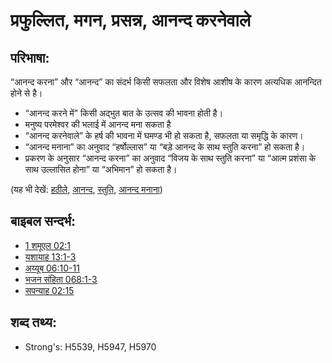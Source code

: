 # प्रफुल्लित, मगन, प्रसन्न, आनन्द करनेवाले #

## परिभाषा: ##

“आनन्द करना” और “आनन्द” का संदर्भ किसी सफलता और विशेष आशीष  के कारण अत्यधिक आनन्दित होने से है।

* “आनन्द करने में” किसी अद्भुत बात के उत्सव की भावना होती है।
* मनुष्य परमेश्वर की भलाई में आनन्द मना सकता है
* “आनन्द करनेवाले” के हर्ष की भावना में घमण्ड भी हो सकता है, सफलता या समृद्धि के कारण।
* “आनन्द मनाना” का अनुवाद “हर्षोल्लास” या “बड़े आनन्द के साथ स्तुति करना” हो सकता है।
* प्रकरण के अनुसार “आनन्द करना” का अनुवाद “विजय के साथ स्तुति करना” या “आत्म प्रशंसा के साथ उल्लासित होना” या “अभिमान” हो सकता है।

(यह भी देखें: [हठीले](../other/arrogant.md), [आनन्द](../other/joy.md), [स्तुति](../other/praise.md), [आनन्द मनाना](../other/rejoice.md))

## बाइबल सन्दर्भ: ##

* [1 शमूएल 02:1](rc://hi/tn/help/1sa/02/01)
* [यशायाह 13:1-3](rc://hi/tn/help/isa/13/01)
* [अय्यूब 06:10-11](rc://hi/tn/help/job/06/10)
* [भजन संहिता 068:1-3](rc://hi/tn/help/psa/068/001)
* [सपन्याह 02:15](rc://hi/tn/help/zep/02/15)

## शब्द तथ्य: ##

* Strong's: H5539, H5947, H5970
